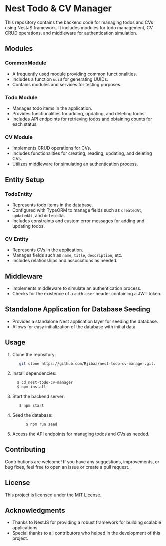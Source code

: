 # Nest Todo & CV Manager

This repository contains the backend code for managing todos and CVs using NestJS framework. It includes modules for todo management, CV CRUD operations, and middleware for authentication simulation.

## Modules

### CommonModule

- A frequently used module providing common functionalities.
- Includes a function `uuid` for generating UUIDs.
- Contains modules and services for testing purposes.

### Todo Module

- Manages todo items in the application.
- Provides functionalities for adding, updating, and deleting todos.
- Includes API endpoints for retrieving todos and obtaining counts for each status.

### CV Module

- Implements CRUD operations for CVs.
- Includes functionalities for creating, reading, updating, and deleting CVs.
- Utilizes middleware for simulating an authentication process.

## Entity Setup

### TodoEntity

- Represents todo items in the database.
- Configured with TypeORM to manage fields such as `createdAt`, `updatedAt`, and `deletedAt`.
- Includes constraints and custom error messages for adding and updating todos.

### CV Entity

- Represents CVs in the application.
- Manages fields such as `name`, `title`, `description`, etc.
- Includes relationships and associations as needed.

## Middleware

- Implements middleware to simulate an authentication process.
- Checks for the existence of a `auth-user` header containing a JWT token.

## Standalone Application for Database Seeding

- Provides a standalone Nest application layer for seeding the database.
- Allows for easy initialization of the database with initial data.

## Usage

1. Clone the repository:
   ```bash
      git clone https://github.com/Rjibaa/nest-todo-cv-manager.git.
   ```
2. Install dependencies:
   ```bash
     $ cd nest-todo-cv-manager
     $ npm install
   ``` 
3. Start the backend server:
   ```bash
      $ npm start
   ```
4. Seed the database:
   ```bash
         $ npm run seed
   ```
5. Access the API endpoints for managing todos and CVs as needed.

## Contributing

Contributions are welcome! If you have any suggestions, improvements, or bug fixes, feel free to open an issue or create a pull request.

## License

This project is licensed under the [MIT License](LICENSE).

## Acknowledgments

- Thanks to NestJS for providing a robust framework for building scalable applications.
- Special thanks to all contributors who helped in the development of this project.
